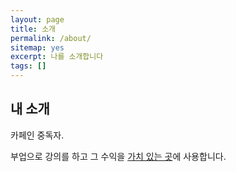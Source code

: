 ```yaml
---
layout: page
title: 소개
permalink: /about/
sitemap: yes
excerpt: 나를 소개합니다
tags: []
---
```


## 내 소개

카페인 중독자.

부업으로 강의를 하고 그 수익을 [가치 있는 곳](https://kangtegong.github.io/charity/)에 사용합니다.
